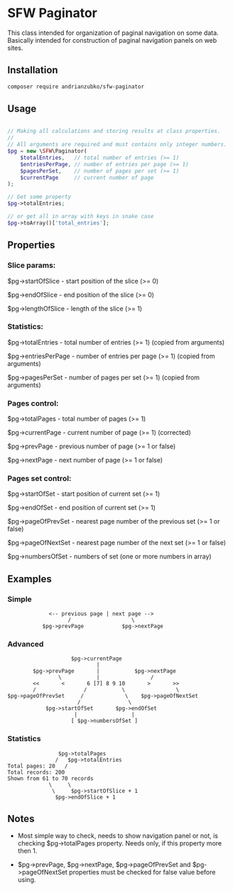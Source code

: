 # SFW Paginator

This class intended for organization of paginal navigation on some data. Basically intended for construction of paginal navigation panels on web sites.

## Installation

```sh
composer require andrianzubko/sfw-paginator
```

## Usage

```php

// Making all calculations and storing results at class properties.
//
// All arguments are required and must contains only integer numbers.
$pg = new \SFW\Paginator(
    $totalEntries,   // total number of entries (>= 1)
    $entriesPerPage, // number of entries per page (>= 1)
    $pagesPerSet,    // number of pages per set (>= 1)
    $currentPage     // current number of page
);

// Get some property
$pg->totalEntries;

// or get all in array with keys in snake case
$pg->toArray()['total_entries'];

```
## Properties

### Slice params:

$pg->startOfSlice - start position of the slice (>= 0)

$pg->endOfSlice - end position of the slice (>= 0)

$pg->lengthOfSlice - length of the slice (>= 1)

### Statistics:

$pg->totalEntries - total number of entries (>= 1) (copied from arguments)

$pg->entriesPerPage - number of entries per page (>= 1) (copied from arguments)

$pg->pagesPerSet - number of pages per set (>= 1) (copied from arguments)

### Pages control:

$pg->totalPages - total number of pages (>= 1)

$pg->currentPage - current number of page (>= 1) (corrected)

$pg->prevPage - previous number of page (>= 1 or false)

$pg->nextPage - next number of page (>= 1 or false)

### Pages set control:

$pg->startOfSet - start position of current set (>= 1)

$pg->endOfSet - end position of current set (>= 1)

$pg->pageOfPrevSet - nearest page number of the previous set (>= 1 or false)

$pg->pageOfNextSet - nearest page number of the next set (>= 1 or false)

$pg->numbersOfSet - numbers of set (one or more numbers in array)

## Examples

### Simple

```
             <-- previous page | next page -->
                   /                   \
           $pg->prevPage            $pg->nextPage
```

### Advanced

```
                    $pg->currentPage
                            |
        $pg->prevPage       |           $pg->nextPage
                \           |                /
        <<       <       6 [7] 8 9 10       >       >>
        /               /           \                \
$pg->pageOfPrevSet     /             \    $pg->pageOfNextSet
                      /               \
            $pg->startOfSet       $pg->endOfSet
                     |                 |
                    [ $pg->numbersOfSet ]
```

### Statistics

```
                $pg->totalPages
               /   $pg->totalEntries
Total pages: 20   /
Total records: 200
Shown from 61 to 70 records
             \     \
              \     $pg->startOfSlice + 1
               $pg->endOfSlice + 1
```

## Notes

- Most simple way to check, needs to show navigation panel or not, is checking $pg->totalPages property. Needs only, if this property more then 1.

- $pg->prevPage, $pg->nextPage, $pg->pageOfPrevSet and $pg->pageOfNextSet properties must be checked for false value before using.
